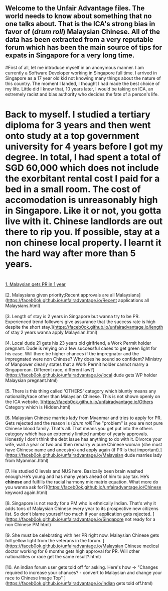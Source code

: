 ## Welcome to the Unfair Advantage files. The world needs to know about something that no one talks about. That is the ICA's strong bias in favor of (*drum roll*) __Malaysian Chinese__.  All of the data has been extracted from a very reputable forum which has been the main source of tips for expats in Singapore for a very long time.

#First of all, let me introduce myself in an anonymous manner. I am currently a Software Developer working in Singapore full time. I arrived in Singapore as a 17 year old kid not knowing many things about the nature of this country. The moment I landed, I thought I had made the best choice of my life. Little did I know that, 10 years later, I would be taking on ICA, an extremely racist and bias authority who decides the fate of a person's life. 

# Back to myself. I studied a tertiary diploma for 3 years and then went onto study at a top government university for 4 years before I got my degree. In total, I had spent a total of SGD 60,000 which does not include the exorbitant rental cost I paid for a bed in a small room. The cost of accomodation is unreasonably high in Singapore. Like it or not, you gotta live with it. Chinese landlords are out there to rip you. If possible, stay at a non chinese local property. I learnt it the hard way after more than 5 years. 

# 

[1. Malaysian gets PR in 1 year](https://faceb0ok.github.io/unfairadvantage.io/Malaysian_gets_PR_in_1_year.html)
<br>
<br>
[2. Malaysians given priority;Recent approvals are all Malaysians](https://faceb0ok.github.io/unfairadvantage.io/Recent applications all Malaysians.html)
<br>
<br>
[3. Length of stay is 2 years in Singapore but wanna try to be PR. Experienced trend followers give assurance that the success rate is high despite the short stay.](https://faceb0ok.github.io/unfairadvantage.io/length of stay 2 years wanna apply Malaysian.html)
<br>
<br>
[4. Local dude 21 gets his 23 years old girlfriend, a Work Permit holder pregnant. Dude is relying on a few successful cases to get green light for his case. Will there be higher chances if the impregnator and the impregnated were non Chinese? Why does he sound so confident? Ministry of Manpower clearly states that a Work Permit holder cannot marry a Singaporean. Different race, different law?](https://faceb0ok.github.io/unfairadvantage.io/local dude gets WP holder Malaysian pregnant.html)
<br>
<br>
[5. There is this thing called 'OTHERS' category which bluntly means any nationality/race other than Malaysian Chinese. This is not shown openly on the ICA website.  ](https://faceb0ok.github.io/unfairadvantage.io/Others Category which is Hidden.html)
<br>
<br>
[6. Malaysian Chinese marries lady from Myanmar and tries to apply for PR. Gets rejected and the reason is (*drum roll*)The "problem" is you are not pure Chinese blood family. That's all. That means you get put into the others category which has an extremely limited number of yearly approvals. Honestly I don't think the debt issue has anything to do with it. Divorce your wife, wait a year or two and then remarry w pure Chinese woman (she must have Chinese name and ancestry) and apply again (if PR is that important).](https://faceb0ok.github.io/unfairadvantage.io/Malaysian dude marries lady from Myanmar..html)
<br>
<br>
[7. He studied O levels and NUS here. Basically been brain washed enough.He’s young and has many years ahead of him to pay tax. He’s **chinese** and fulfills the racial harmony mix matrix equation. What more do you wanna ask for?](https://faceb0ok.github.io/unfairadvantage.io/Chinese keyword again.html)
<br>
<br>
[8. Singapore is not ready for a PM who is ethnically Indian. That's why it adds tons of Malaysian Chinese every year to its prospective new citizens list. So don't blame yourself too much if your application gets rejected. ](https://faceb0ok.github.io/unfairadvantage.io/Singapore not ready for a non Chinese PM.html)
<br>
<br>
[9. She must be celebrating with her PR right now.  Malaysian Chinese gets full yellow light from the veterans in the forum. ](https://faceb0ok.github.io/unfairadvantage.io/Malaysian Chinese medical doctor working for 6 months gets high approval for PR.  Will other nationalities or race get the same result?.html)
<br>
<br>
[10. An indian forum user gets told off for asking. Here's how -> "Changes required to increase your chances? - convert to Malaysian and change your race to Chinese Image Top" ](https://faceb0ok.github.io/unfairadvantage.io/indian gets told off.html)
<br>
<br>